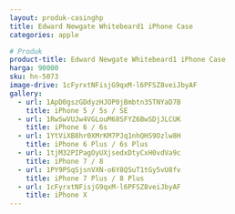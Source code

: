 ```yaml
---
layout: produk-casinghp
title: Edward Newgate Whitebeard1 iPhone Case
categories: apple

# Produk
product-title: Edward Newgate Whitebeard1 iPhone Case
harga: 90000
sku: hn-5073
image-drive: 1cFyrxtNFisjG9qxM-l6PFSZ8veiJbyAF
gallery:
  - url: 1ApD0gszGDdyzHJOP0jBmbtn35TNYaD7B
    title: iPhone 5 / 5s / SE
  - url: 1RwSwVUJw4VGLouM68SFYZ6BwSDjJLCUK
    title: iPhone 6 / 6s
  - url: 1YtViXB8hr0XMrKM7PJq1nhQHS9Ozlw8H
    title: iPhone 6 Plus / 6s Plus
  - url: 1tjM32PIPagOyUXjsedxDtyCxH0vdVa9c
    title: iPhone 7 / 8
  - url: 1PY9PSqSjsnVXN-o6Y8QSuT1tGy5vU8fv
    title: iPhone 7 Plus / 8 Plus
  - url: 1cFyrxtNFisjG9qxM-l6PFSZ8veiJbyAF
    title: iPhone X
---
```

